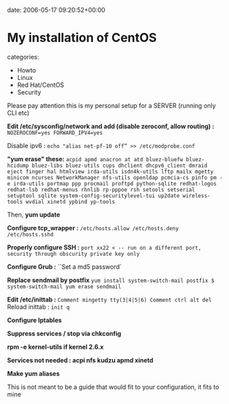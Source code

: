 


date: 2006-05-17 09:20:52+00:00


# My installation of CentOS

categories:
- Howto
- Linux
- Red Hat/CentOS
- Security


Please pay attention this is my personal setup for a SERVER (running only CLI etc)



**Edit /etc/sysconfig/network and add (disable zeroconf, allow routing) :**
`NOZEROCONF=yes
FORWARD_IPV4=yes`

Disable ipv6 :
`echo "alias net-pf-10 off” >> /etc/modprobe.conf`

**"yum erase" these:**
`acpid
apmd
anacron
at
atd
bluez-bluefw
bluez-hcidump
bluez-libs
bluez-utils
cups
dhclient
dhcpv6_client
dmraid
eject
finger
hal
htmlview
irda-utils
isdn4k-utils
lftp
mailx
mgetty
minicom
ncurses
NetworkManager
nfs-utils
openldap
pcmcia-cs
pinfo
pm -e irda-utils
portmap
ppp
procmail
proftpd
python-sqlite
redhat-logos
redhat-lsb
redhat-menus
rhnlib
rp-pppoe
rsh
setools
setserial
setuptool
sqlite
system-config-securitylevel-tui
up2date
wireless-tools
wvdial
xinetd
ypbind yp-tools`

Then, **yum update**

**Configure tcp_wrapper :**
`/etc/hosts.allow
/etc/hosts.deny
/etc/hosts.sshd`

**Properly configure SSH :**
`port xx22 < -- run on a different port, security through obscurity
private key only`

**Configure Grub :**
``Set a md5 password`

**Replace sendmail by postfix**
`yum install system-switch-mail postfix
$ system-switch-mail
yum erase sendmail`

**Edit /etc/inittab :**
`Comment mingetty tty(3|4|5|6)
Comment ctrl alt del`
Reload inittab : `init q`

**Configure Iptables**

**Suppress services / stop via chkconfig**

**rpm -e kernel-utils if kernel 2.6.x**

**Services not needed : acpi nfs kudzu apmd xinetd**

**Make yum aliases**

This is not meant to be a guide that would fit to your configuration, it fits to mine

